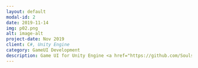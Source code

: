 ```yaml
---
layout: default
modal-id: 2
date: 2019-11-14
img: p02.png
alt: image-alt
project-date: Nov 2019
client: C#, Unity Engine
category: GameUI Development
description: Game UI for Unity Engine <a href="https://github.com/Soulside44/UnityCalendar">Github</a>
---
```

